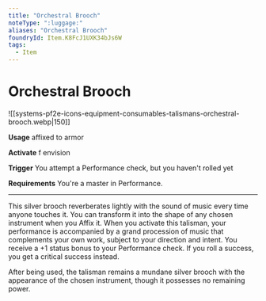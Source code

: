 ```yaml
---
title: "Orchestral Brooch"
noteType: ":luggage:"
aliases: "Orchestral Brooch"
foundryId: Item.K8FcJ1UXK34bJs6W
tags:
  - Item
---
```


# Orchestral Brooch
![[systems-pf2e-icons-equipment-consumables-talismans-orchestral-brooch.webp|150]]

**Usage** affixed to armor

**Activate** f envision

**Trigger** You attempt a Performance check, but you haven't rolled yet

**Requirements** You're a master in Performance.

* * *

This silver brooch reverberates lightly with the sound of music every time anyone touches it. You can transform it into the shape of any chosen instrument when you Affix it. When you activate this talisman, your performance is accompanied by a grand procession of music that complements your own work, subject to your direction and intent. You receive a +1 status bonus to your Performance check. If you roll a success, you get a critical success instead.

After being used, the talisman remains a mundane silver brooch with the appearance of the chosen instrument, though it possesses no remaining power.


